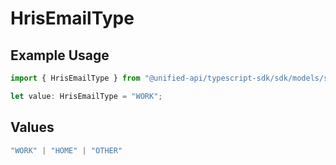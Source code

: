 # HrisEmailType

## Example Usage

```typescript
import { HrisEmailType } from "@unified-api/typescript-sdk/sdk/models/shared";

let value: HrisEmailType = "WORK";
```

## Values

```typescript
"WORK" | "HOME" | "OTHER"
```